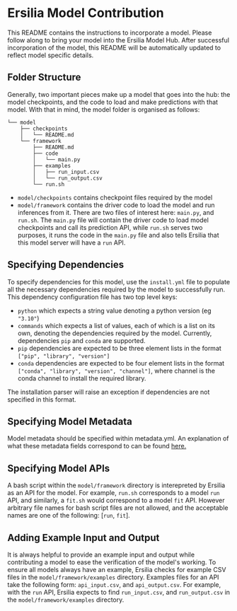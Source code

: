# Ersilia Model Contribution

This README contains the instructions to incorporate a model. Please follow along to bring your model into the Ersilia Model Hub. After successful incorporation of the model, this README will be automatically updated to reflect model specific details.

## Folder Structure

Generally, two important pieces make up a model that goes into the hub: the model checkpoints, and the code to load and make predictions with that model. With that in mind, the model folder is organised as follows:

```
└── model
    ├── checkpoints
    │   └── README.md
    └── framework
        ├── README.md
        ├── code
        │   └── main.py
        ├── examples
        │   ├── run_input.csv
        │   └── run_output.csv
        └── run.sh
```

- `model/checkpoints` contains checkpoint files required by the model
- `model/framework` contains the driver code to load the model and run inferences from it. There are two files of interest here: `main.py`, and `run.sh`. The `main.py` file will contain the driver code to load model checkpoints and call its prediction API, while `run.sh` serves two purposes, it runs the code in the `main.py` file and also tells Ersilia that this model server will have a `run` API.

## Specifying Dependencies

To specify dependencies for this model, use the `install.yml` file to populate all the necessary dependencies required by the model to successfully run. This dependency configuration file has two top level keys:

- `python` which expects a string value denoting a python version (eg `"3.10"`)
- `commands` which expects a list of values, each of which is a list on its own, denoting the dependencies required by the model. Currently, dependencies `pip` and `conda` are supported. 
- `pip` dependencies are expected to be three element lists in the format `["pip", "library", "version"]`
- `conda` dependencies are expected to be four element lists in the format `["conda", "library", "version", "channel"]`, where channel is the conda channel to install the required library.

The installation parser will raise an exception if dependencies are not specified in this format.

## Specifying Model Metadata

Model metadata should be specified within metadata.yml. An explanation of what these metadata fields correspond to can be found [here.](https://ersilia.gitbook.io/ersilia-book/ersilia-model-hub/incorporate-models/model-template#the-metadata.json-file)

## Specifying Model APIs

A bash script within the `model/framework` directory is interepreted by Ersilia as an API for the model. For example, `run.sh` corresponds to a model `run` API, and similarly, a `fit.sh` would correspond to a model `fit` API. However arbitrary file names for bash script files are not allowed, and the acceptable names are one of the following: [`run`, `fit`]. 

## Adding Example Input and Output

It is always helpful to provide an example input and output while contributing a model to ease the verification of the model's working. To ensure all models always have an example, Ersilia checks for example CSV files in the `model/framework/examples` directory. Examples files for an API take the following form: `api_input.csv`, and `api_output.csv`. For example, with the `run` API, Ersilia expects to find `run_input.csv`, and `run_output.csv` in the `model/framework/examples` directory.
